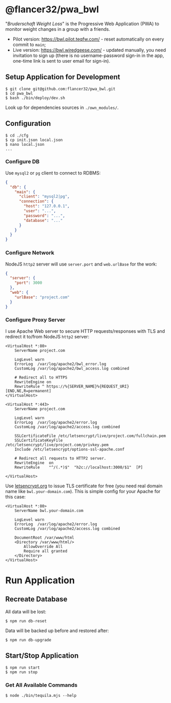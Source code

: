 # @flancer32/pwa_bwl

"_Bruderschaft Weight Loss_" is the Progressive Web Application (PWA) to monitor weight changes in a group with a friends.

* Pilot version: https://bwl.pilot.teqfw.com/ - reset automatically on every commit to `main`;
* Live version: https://bwl.wiredgeese.com/ - updated manually, you need invitation to sign up (there is no username-password sign-in in the app, one-time link is sent to user email for sign-in).

## Setup Application for Development

```shell
$ git clone git@github.com:flancer32/pwa_bwl.git
$ cd pwa_bwl
$ bash ./bin/deploy/dev.sh
```

Look up for dependencies sources in `./own_modules/`.

## Configuration

```shell
$ cd ./cfg
$ cp init.json local.json
$ nano local.json
...
```

### Configure DB

Use `mysql2` or `pg` client to connect to RDBMS:
```json
{
  "db": {
    "main": {
      "client": "mysql2|pg",
      "connection": {
        "host": "127.0.0.1",
        "user": "...",
        "password": "...",
        "database": "..."
      }
    }
  }
}
```

### Configure Network

NodeJS `http2` server will use `server.port` and `web.urlBase` for the work:
```json
{
  "server": {
    "port": 3000
  },
  "web": {
    "urlBase": "project.com"
  }
}
```

### Configure Proxy Server

I use Apache Web server to secure HTTP requests/responses with TLS and redirect it to/from NodeJS `http2` server:

```apacheconf
<VirtualHost *:80>
    ServerName project.com

    LogLevel warn
    ErrorLog  /var/log/apache2/bwl_error.log
    CustomLog /var/log/apache2/bwl_access.log combined

    # Redirect all to HTTPS
    RewriteEngine on
    RewriteRule ^ https://%{SERVER_NAME}%{REQUEST_URI} [END,NE,R=permanent]
</VirtualHost>

<VirtualHost *:443>
    ServerName project.com

    LogLevel warn
    ErrorLog  /var/log/apache2/error.log
    CustomLog /var/log/apache2/access.log combined

    SSLCertificateFile /etc/letsencrypt/live/project.com/fullchain.pem
    SSLCertificateKeyFile /etc/letsencrypt/live/project.com/privkey.pem
    Include /etc/letsencrypt/options-ssl-apache.conf

    # Redirect all requests to HTTP2 server.
    RewriteEngine  on
    RewriteRule    "^/(.*)$"  "h2c://localhost:3000/$1"  [P]

</VirtualHost>
```

Use [letsencrypt.org](https://letsencrypt.org/) to issue TLS certificate for free (you need real domain name like `bwl.your-domain.com`). This is simple config for your Apache for this case:

```apacheconf
<VirtualHost *:80>
    ServerName bwl.your-domain.com

    LogLevel warn
    ErrorLog  /var/log/apache2/error.log
    CustomLog /var/log/apache2/access.log combined

    DocumentRoot /var/www/html
    <Directory /var/www/html/>
        AllowOverride All
        Require all granted
    </Directory>
</VirtualHost>
```


# Run Application


## Recreate Database

All data will be lost:
```shell
$ npm run db-reset
```

Data will be backed up before and restored after:
```shell
$ npm run db-upgrade
```

## Start/Stop Application

```shell
$ npm run start
$ npm run stop
```

### Get All Available Commands

```shell
$ node ./bin/tequila.mjs --help
```
